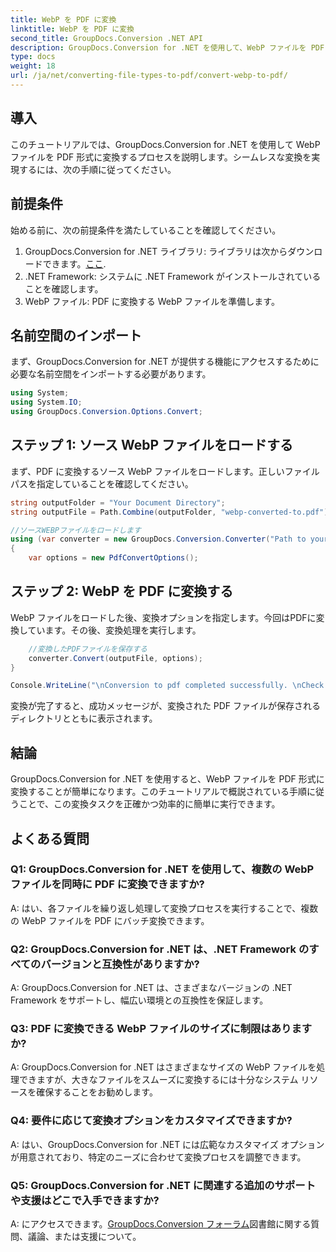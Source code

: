 ```yaml
---
title: WebP を PDF に変換
linktitle: WebP を PDF に変換
second_title: GroupDocs.Conversion .NET API
description: GroupDocs.Conversion for .NET を使用して、WebP ファイルを PDF 形式に簡単に変換します。ドキュメント変換タスクを簡素化します。
type: docs
weight: 18
url: /ja/net/converting-file-types-to-pdf/convert-webp-to-pdf/
---
```

## 導入
このチュートリアルでは、GroupDocs.Conversion for .NET を使用して WebP ファイルを PDF 形式に変換するプロセスを説明します。シームレスな変換を実現するには、次の手順に従ってください。

## 前提条件

始める前に、次の前提条件を満たしていることを確認してください。

1.  GroupDocs.Conversion for .NET ライブラリ: ライブラリは次からダウンロードできます。[ここ](https://releases.groupdocs.com/conversion/net/).
2. .NET Framework: システムに .NET Framework がインストールされていることを確認します。
3. WebP ファイル: PDF に変換する WebP ファイルを準備します。

## 名前空間のインポート

まず、GroupDocs.Conversion for .NET が提供する機能にアクセスするために必要な名前空間をインポートする必要があります。

```csharp
using System;
using System.IO;
using GroupDocs.Conversion.Options.Convert;
```

## ステップ 1: ソース WebP ファイルをロードする

まず、PDF に変換するソース WebP ファイルをロードします。正しいファイル パスを指定していることを確認してください。

```csharp
string outputFolder = "Your Document Directory";
string outputFile = Path.Combine(outputFolder, "webp-converted-to.pdf");

//ソースWEBPファイルをロードします
using (var converter = new GroupDocs.Conversion.Converter("Path to your WebP file"))
{
    var options = new PdfConvertOptions();
```

## ステップ 2: WebP を PDF に変換する

WebP ファイルをロードした後、変換オプションを指定します。今回はPDFに変換しています。その後、変換処理を実行します。

```csharp
    //変換したPDFファイルを保存する
    converter.Convert(outputFile, options);
}

Console.WriteLine("\nConversion to pdf completed successfully. \nCheck output in {0}", outputFolder);
```

変換が完了すると、成功メッセージが、変換された PDF ファイルが保存されるディレクトリとともに表示されます。

## 結論

GroupDocs.Conversion for .NET を使用すると、WebP ファイルを PDF 形式に変換することが簡単になります。このチュートリアルで概説されている手順に従うことで、この変換タスクを正確かつ効率的に簡単に実行できます。

## よくある質問

### Q1: GroupDocs.Conversion for .NET を使用して、複数の WebP ファイルを同時に PDF に変換できますか?

A: はい、各ファイルを繰り返し処理して変換プロセスを実行することで、複数の WebP ファイルを PDF にバッチ変換できます。

### Q2: GroupDocs.Conversion for .NET は、.NET Framework のすべてのバージョンと互換性がありますか?

A: GroupDocs.Conversion for .NET は、さまざまなバージョンの .NET Framework をサポートし、幅広い環境との互換性を保証します。

### Q3: PDF に変換できる WebP ファイルのサイズに制限はありますか?

A: GroupDocs.Conversion for .NET はさまざまなサイズの WebP ファイルを処理できますが、大きなファイルをスムーズに変換するには十分なシステム リソースを確保することをお勧めします。

### Q4: 要件に応じて変換オプションをカスタマイズできますか?

A: はい、GroupDocs.Conversion for .NET には広範なカスタマイズ オプションが用意されており、特定のニーズに合わせて変換プロセスを調整できます。

### Q5: GroupDocs.Conversion for .NET に関連する追加のサポートや支援はどこで入手できますか?

 A: にアクセスできます。[GroupDocs.Conversion フォーラム](https://forum.groupdocs.com/c/conversion/11)図書館に関する質問、議論、または支援について。